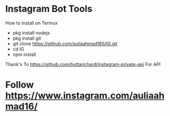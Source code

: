 # Instagram Bot Tools

How to install on Termux
* pkg install nodejs
* pkg install git
* git clone https://github.com/auliaahmad165/IG.git
* cd IG
* npm install

Thank's To https://github.com/huttarichard/instagram-private-api For API

# Follow https://www.instagram.com/auliaahmad16/
